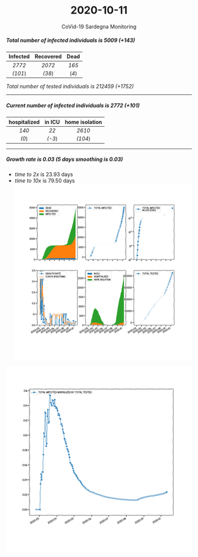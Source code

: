 <div align='center'>

# 2020-10-11
CoVid-19 Sardegna Monitoring
</div>

##### Total number of infected individuals is 5009 (+143)
Infected | Recovered | Dead
:---: | :---: | :---:
*2772* | *2072* | *165*
*(101*) | *(38*) | (*4*)

*Total number of tested individuals is 212459 (+1752)*
***
##### Current number of infected individuals is 2772 (+101)
hospitalized | in ICU | home isolation
:---: | :---: | :---:
*140* |*22* |*2610*
*(0*) |*(-3*) |*(104*)
***
##### Growth rate is 0.03 (5 days smoothing is 0.03)
- *time to 2x* is 23.93 days
- *time to 10x* is 79.50 days
![stats][stats]

![infected_normalized][infected_normalized]

[stats]: stats_Sardegna.png
[infected_normalized]: infected_normalized_Sardegna.png
